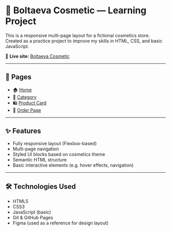 # 💄 Boltaeva Cosmetic — Learning Project

This is a responsive multi-page layout for a fictional cosmetics store.  
Created as a practice project to improve my skills in HTML, CSS, and basic JavaScript.

🔗 **Live site:** [Boltaeva Cosmetic](https://dashiel333.github.io/Boltaeva-cosmetic/)

---

## 📄 Pages

- 🏠 [Home](https://dashiel333.github.io/Boltaeva-cosmetic/)
- 📂 [Category](https://dashiel333.github.io/Boltaeva-cosmetic/%D1%81ategory.html)
- 🛍️ [Product Card](https://dashiel333.github.io/Boltaeva-cosmetic/product-card.html)
- 🧾 [Order Page](https://dashiel333.github.io/Boltaeva-cosmetic/order.html)

---

## ✨ Features

- Fully responsive layout (Flexbox-based)
- Multi-page navigation
- Styled UI blocks based on cosmetics theme
- Semantic HTML structure
- Basic interactive elements (e.g. hover effects, navigation)

---

## 🛠 Technologies Used

- HTML5  
- CSS3  
- JavaScript (basic)  
- Git & GitHub Pages  
- Figma (used as a reference for design layout) 
